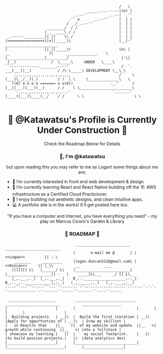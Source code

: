 
```                                                 .-.
                                                    /   \
                                     _____.....-----|(o) |
                               _..--'          _..--|  .''
                             .'  o      _..--''     |  | |
                            /  _/_..--''            |  | |
                   ________/  / /                   |  | |
                  | _  ____\ / /                    |  | |
 _.-----._________|| ||    \\ /                     |  | |
|=================||=||_____\\                      |__|-'                                   ________________________
|                 ||_||_____//                      (o\ |              __                  /\      ______________    \
|_________________|_________/                        |-\|            _(__)                /  \_____\     UNDER   \____\
 `-------------._______.----'                        /  `.       ___(___)|__)            / /\ \_____\ DEVELOPMENT \__\_\
    .,.,.,.,.,.,.,.,.,.,.,.,.,                      /     \     (___)\__/__)(_)         / /  \ \     \______________\   \
   ((O) o o o o ======= o o(O))                 ._.'      /    |__/|___)|___)(__)      / /    \ \________________________\
    `-.,.,.,.,.,.,.,.,.,.,.,-'                   `.......'    (____)|___|\____(__/    / /      \ \                       \ \
    
```
<h1 align="center"> 🚧 @Katawatsu's Profile is Currently Under Construction 🚧 </h1>
<p align="center"> Check the Roadmap Below for Details </p>
      
<h3 align="center"> 👋, I'm @katawatsu </h3>
<p align="center">but upon reading this you may refer to me as Logan! some things about me are;</p>


- 👀 I’m currently interested in front end web development & design.
- 🌱 I’m currently learning React and React Native building off the 🏗️ AWS infrastructure as a Certified Cloud Practicioner.
- 💞️ I enjoy building out aesthetic designs, and clean intuitive apps.
- 💻 A portfolio site is in the works! It'll get posted here too.
<div align="center">
"If you have a computer and internet, you have everything you need"
 - my play on Marcus Cicero's Garden & Library
</div>


<h3 align="center"> 🚦 ROADMAP 🚦 </h3>

```
                                _________________________   _________________________
                               |       e-mail me @       | |  >>Logan<<         || -.\
    ________     _________     |logan.duncan512@gmail.com| |     >>Duncan<<     || |_\\          __           ____
   |[][][] L\   |______/ L\    |_________________________| |____________________|| -   |    _____|L\___     _/ [] L\__
   |_,.___,._)  |_,.___,._|    B_,-.___________________,-._|-B_,-._,-.____________|,-._)   (_,._____,._)   (_,.____,.__)
-----`'---`'------`'---`'--------`-'-------------------`-'-----`-'-`-'-------------`-'-------`'-----`'-------`'----`'-----
 
 ______________________         ____________________________         _________________________          __________________
|                      |       |                            |       |                          |       |                  |
|  Building projects   | __|\  |  Build the first iteration | __|\  |Apply for oppurtunties of | __|\  | Grow my skillset |
|   in ReactJs that    ||__   >|  of my website and update  ||__   >| growth while continuing  ||__   >| into a fullstack |
| showcase my learning.|   |/  |    my social footprint.    |   |/  |to build passion projects.|   |/  |data analytics dev|
|______________________|       |____________________________|       |__________________________|       |__________________|
  
```
